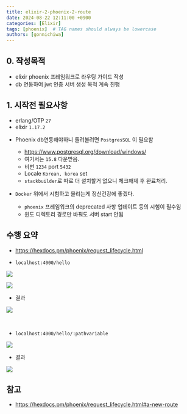 ```yaml
---
title: elixir-2-phoenix-2-route
date: 2024-08-22 12:11:00 +0900
categories: [Elixir]
tags: [phoenix]  # TAG names should always be lowercase
authors: [gonnichiwa]
---
```


## 0. 작성목적

 - elixir phoenix 프레임워크로 라우팅 가이드 작성
 - db 연동하여 jwt 인증 서버 생성 목적 계속 진행

## 1. 시작전 필요사항

- erlang/OTP `27`
- elixir `1.17.2`

+ Phoenix db연동해야하니 돌려볼려면 `PostgresSQL` 이 필요함
  - https://www.postgresql.org/download/windows/
  - 여기서는 `15.8` 다운받음.
  - 비번 `1234` port `5432`
  - Locale `Korean, korea` set
  - `stackbuilder`로 따로 더 설치할거 없으니 체크해제 후 완료처리.

+ `Docker` 위에서 시험하고 올리는게 정신건강에 좋겠다.
  - `phoenix` 프레임워크의 deprecated 사항 업데이트 등의 시험이 필수임
  - 윈도 디렉토리 경로만 바꿔도 서버 start 안됨


## 수행 요약

- https://hexdocs.pm/phoenix/request_lifecycle.html

+ `localhost:4000/hello`

![](https://blog.kakaocdn.net/dn/wkEsH/btsJaASsOiI/oZAySxpajYS0BxXFvZmPO1/img.png)

![](https://blog.kakaocdn.net/dn/t2QBC/btsJb7ayB7O/rElDtc2x1kA4L6KmVab0q1/img.png)

* 결과

![](https://blog.kakaocdn.net/dn/d5IX6a/btsJaRsVTzC/8U34ACqndPkevZ5lUhk5Rk/img.png)

<br/>

- `localhost:4000/hello/:pathvariable`

![](https://blog.kakaocdn.net/dn/74wMx/btsJb45XadC/SBUNdpEwiVZkMcGoXoqH8K/img.png)

* 결과

![](https://blog.kakaocdn.net/dn/p4CCv/btsJcQlCIbV/zEGxusCDQkHnUSpaJH1Isk/img.png)





  
## 참고

- https://hexdocs.pm/phoenix/request_lifecycle.html#a-new-route
